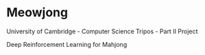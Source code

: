 # Meowjong

University of Cambridge - Computer Science Tripos - Part II Project

Deep Reinforcement Learning for Mahjong
